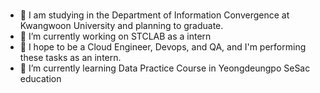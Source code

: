 ### 
- 🤔 I am studying in the Department of Information Convergence at Kwangwoon University and planning to graduate.
- 🔭 I’m currently working on STCLAB as a intern
- 👯 I hope to be a Cloud Engineer, Devops, and QA, and I'm performing these tasks as an intern.
- 🌱 I’m currently learning Data Practice Course in Yeongdeungpo SeSac education
<!--
**mae05051/mae05051** is a ✨ _special_ ✨ repository because its `README.md` (this file) appears on your GitHub profile.

Here are some ideas to get you started:


- 
- 👯 I am working on a netfunnel test framework in the company.
- 🤔 I’m looking for help with ...
- 💬 Ask me about ...
- 📫 How to reach me: ...
- 😄 Pronouns: ...
- ⚡ Fun fact: ....
-->
